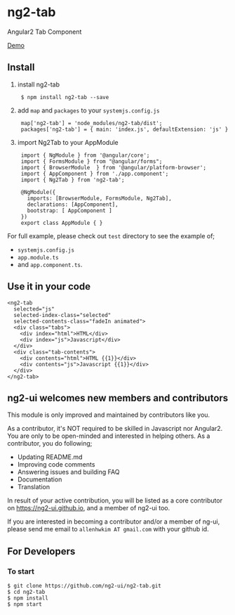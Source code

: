 # ng2-tab
Angular2 Tab Component 

<a href="https://rawgit.com/ng2-ui/ng2-tab/master/app/index.html">
  Demo
</a>

## Install

1. install ng2-tab

        $ npm install ng2-tab --save

2. add `map` and `packages` to your `systemjs.config.js`

        map['ng2-tab'] = 'node_modules/ng2-tab/dist';
        packages['ng2-tab'] = { main: 'index.js', defaultExtension: 'js' }

3. import Ng2Tab to your AppModule

        import { NgModule } from '@angular/core';
        import { FormsModule } from "@angular/forms";
        import { BrowserModule  } from '@angular/platform-browser';
        import { AppComponent } from './app.component';
        import { Ng2Tab } from 'ng2-tab';
        
        @NgModule({
          imports: [BrowserModule, FormsModule, Ng2Tab],
          declarations: [AppComponent],
          bootstrap: [ AppComponent ]
        })
        export class AppModule { }

         
For full example, please check out `test` directory to see the example of;

  - `systemjs.config.js`
  - `app.module.ts`
  -  and `app.component.ts`.

## Use it in your code

    <ng2-tab
      selected="js"
      selected-index-class="selected"
      selected-contents-class="fadeIn animated">
      <div class="tabs">
        <div index="html">HTML</div>
        <div index="js">Javascript</div>
      </div>
      <div class="tab-contents">
        <div contents="html">HTML {{1}}</div>
        <div contents="js">Javascript {{1}}</div>
      </div>
    </ng2-tab>
          
## **ng2-ui** welcomes new members and contributors

This module is only improved and maintained by contributors like you.

As a contributor, it's NOT required to be skilled in Javascript nor Angular2. 
You are only to be open-minded and interested in helping others.
As a contributor, you do following;

  * Updating README.md
  * Improving code comments
  * Answering issues and building FAQ
  * Documentation
  * Translation

In result of your active contribution, you will be listed as a core contributor
on https://ng2-ui.github.io, and a member of ng2-ui too.

If you are interested in becoming a contributor and/or a member of ng-ui,
please send me email to `allenhwkim AT gmail.com` with your github id. 


## For Developers

### To start

    $ git clone https://github.com/ng2-ui/ng2-tab.git
    $ cd ng2-tab
    $ npm install
    $ npm start

